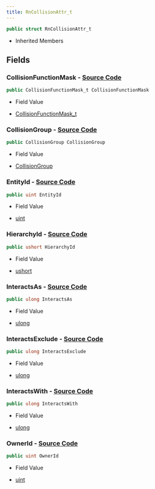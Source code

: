 ```yaml
---
title: RnCollisionAttr_t
---
```


```csharp
public struct RnCollisionAttr_t
```

- Inherited Members

## Fields

### **CollisionFunctionMask** - [Source Code](https://github.com/swiftly-solution/swiftlys2/blob/main/managed/src/SwiftlyS2.Shared/Natives/Structs/RnCollisionAttr_t.cs#L25)

```csharp
public CollisionFunctionMask_t CollisionFunctionMask
```

- Field Value

- [CollisionFunctionMask_t](/docs/api/shared/natives/collisionfunctionmask_t)

### **CollisionGroup** - [Source Code](https://github.com/swiftly-solution/swiftlys2/blob/main/managed/src/SwiftlyS2.Shared/Natives/Structs/RnCollisionAttr_t.cs#L24)

```csharp
public CollisionGroup CollisionGroup
```

- Field Value

- [CollisionGroup](/docs/api/shared/natives/collisiongroup)

### **EntityId** - [Source Code](https://github.com/swiftly-solution/swiftlys2/blob/main/managed/src/SwiftlyS2.Shared/Natives/Structs/RnCollisionAttr_t.cs#L21)

```csharp
public uint EntityId
```

- Field Value

- [uint](https://learn.microsoft.com/dotnet/api/system.uint32)

### **HierarchyId** - [Source Code](https://github.com/swiftly-solution/swiftlys2/blob/main/managed/src/SwiftlyS2.Shared/Natives/Structs/RnCollisionAttr_t.cs#L23)

```csharp
public ushort HierarchyId
```

- Field Value

- [ushort](https://learn.microsoft.com/dotnet/api/system.uint16)

### **InteractsAs** - [Source Code](https://github.com/swiftly-solution/swiftlys2/blob/main/managed/src/SwiftlyS2.Shared/Natives/Structs/RnCollisionAttr_t.cs#L18)

```csharp
public ulong InteractsAs
```

- Field Value

- [ulong](https://learn.microsoft.com/dotnet/api/system.uint64)

### **InteractsExclude** - [Source Code](https://github.com/swiftly-solution/swiftlys2/blob/main/managed/src/SwiftlyS2.Shared/Natives/Structs/RnCollisionAttr_t.cs#L20)

```csharp
public ulong InteractsExclude
```

- Field Value

- [ulong](https://learn.microsoft.com/dotnet/api/system.uint64)

### **InteractsWith** - [Source Code](https://github.com/swiftly-solution/swiftlys2/blob/main/managed/src/SwiftlyS2.Shared/Natives/Structs/RnCollisionAttr_t.cs#L19)

```csharp
public ulong InteractsWith
```

- Field Value

- [ulong](https://learn.microsoft.com/dotnet/api/system.uint64)

### **OwnerId** - [Source Code](https://github.com/swiftly-solution/swiftlys2/blob/main/managed/src/SwiftlyS2.Shared/Natives/Structs/RnCollisionAttr_t.cs#L22)

```csharp
public uint OwnerId
```

- Field Value

- [uint](https://learn.microsoft.com/dotnet/api/system.uint32)

